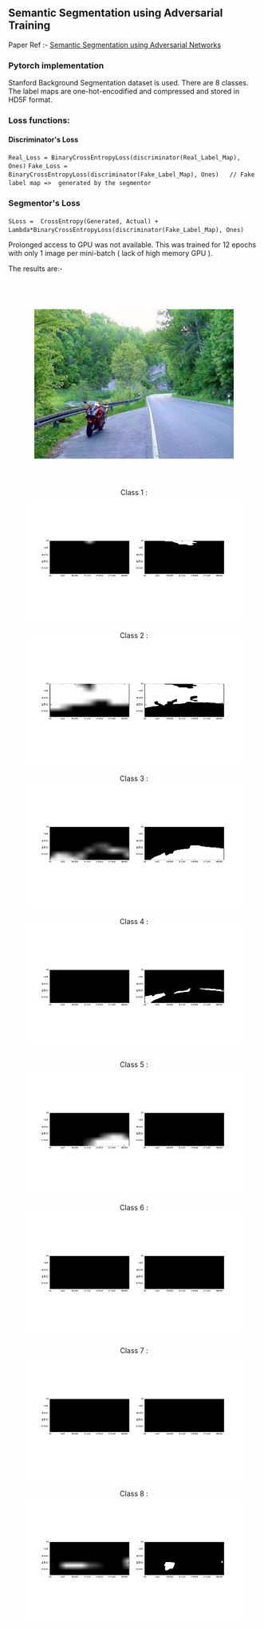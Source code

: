 ## Semantic Segmentation using Adversarial Training

Paper Ref :- [Semantic Segmentation using Adversarial Networks](https://arxiv.org/abs/1611.08408)

### Pytorch implementation 

Stanford Background Segmentation dataset is used. There are 8 classes. 
The label maps are one-hot-encodified and compressed and stored in HD5F format.

### Loss functions:

#### Discriminator's Loss 
`
Real_Loss = BinaryCrossEntropyLoss(discriminator(Real_Label_Map), Ones)
`
`
Fake_Loss = BinaryCrossEntropyLoss(discriminator(Fake_Label_Map), Ones)   // Fake label map =>  generated by the segmentor
`

### Segmentor's Loss 

`
SLoss =  CrossEntropy(Generated, Actual) + Lambda*BinaryCrossEntropyLoss(discriminator(Fake_Label_Map), Ones)
`


Prolonged access to GPU was not available. This was trained for 12 epochs with only 1 image per mini-batch ( lack of high memory GPU ).

The results are:-

<h1 align="center">
  <br>
  <img src="after_12_epoch/orig.png" alt="Original Image" width="400">
  <br>
  <br>
</h1>

<div align="center">
	Class 1 :
  <br>
  <img src="after_12_epoch/class1.png" alt="Class 1"  height='250' width="450">
  <br>
  <br>
</div>

<div align="center">
	Class 2 :
  <br>
  <img src="after_12_epoch/class2.png" alt="Class 2" height='250' width="450">
  <br>
  <br>
</div>


<div align="center">
	Class 3 :
  <br>
  <img src="after_12_epoch/class3.png" alt="Class 3" height='250' width="450">
  <br>
  <br>
</div>


<div align="center">
	Class 4 :
  <br>
  <img src="after_12_epoch/class4.png" alt="Class 4" height='250' width="450">
  <br>
  <br>
</div>

<div align="center">
	Class 5 :
  <br>
  <img src="after_12_epoch/class5.png" alt="Class 5" height='250' width="450">
  <br>
  <br>
</div>

<div align="center">
	Class 6 :
  <br>
  <img src="after_12_epoch/class6.png" alt="Class 6" height='250' width="450">
  <br>
  <br>
</div>

<div align="center">
	Class 7 :
  <br>
  <img src="after_12_epoch/class7.png" alt="Class 7" height='250' width="450">
  <br>
  <br>
</div>

<div align="center">
	Class 8 :
  <br>
  <img src="after_12_epoch/class8.png" alt="Class 8" height='250' width="450">
  <br>
  <br>
</div>

